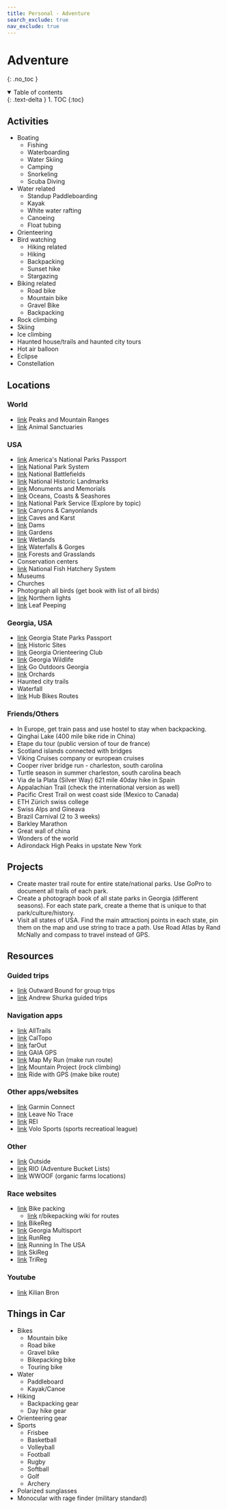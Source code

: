 ```yaml
---
title: Personal - Adventure
search_exclude: true
nav_exclude: true
---
```


<!-- prettier-ignore-start -->
# Adventure
{: .no_toc }

<details open markdown="block">
  <summary>
    Table of contents
  </summary>
  {: .text-delta }
1. TOC
{:toc}
</details>

<!-- prettier-ignore-end -->

## Activities

-   Boating
    -   Fishing
    -   Waterboarding
    -   Water Skiing
    -   Camping
    -   Snorkeling
    -   Scuba Diving
-   Water related
    -   Standup Paddleboarding
    -   Kayak
    -   White water rafting
    -   Canoeing
    -   Float tubing
-   Orienteering
-   Bird watching
    -   Hiking related
    -   Hiking
    -   Backpacking
    -   Sunset hike
    -   Stargazing
-   Biking related
    -   Road bike
    -   Mountain bike
    -   Gravel Bike
    -   Backpacking
-   Rock climbing
-   Skiing
-   Ice climbing
-   Haunted house/trails and haunted city tours
-   Hot air balloon
-   Eclipse
-   Constellation

## Locations

### World

-   [link](https://www.worlddata.info/highest-mountains.php) Peaks and Mountain Ranges
-   [link](https://sanctuaryfederation.org/find-a-sanctuary/) Animal Sanctuaries

### USA

-   [link](https://americasnationalparks.org/passport-to-your-national-parks/) America's National Parks Passport
-   [link](https://www.nps.gov/aboutus/national-park-system.htm) National Park System
-   [link](https://www.nps.gov/subjects/battlefields/visit.htm) National Battlefields
-   [link](https://www.nps.gov/subjects/nationalhistoriclandmarks/list-of-nhls-by-state.htm) National Historic Landmarks
-   [link](https://www.nps.gov/subjects/monuments/visit.htm) Monuments and Memorials
-   [link](https://www.nps.gov/subjects/oceans/index.htm) Oceans, Coasts & Seashores
-   [link](https://www.nps.gov/index.htm) National Park Service (Explore by topic)
-   [link](https://www.nps.gov/subjects/canyons/visit.htm) Canyons & Canyonlands
-   [link](https://www.nps.gov/subjects/caves/index.htm) Caves and Karst
-   [link](https://www.nps.gov/subjects/dams/about.htm) Dams
-   [link](https://www.nps.gov/subjects/landscapearchitecture/gardens.htm) Gardens
-   [link](https://www.nps.gov/subjects/wetlands/index.htm) Wetlands
-   [link](https://www.nps.gov/subjects/waterfalls/waterfalls.htm) Waterfalls & Gorges
-   [link](https://www.fs.usda.gov/visit/forests-and-grasslands) Forests and Grasslands
-   Conservation centers
-   [link](https://www.fws.gov/program/national-fish-hatchery-system/about-us) National Fish Hatchery System
-   Museums
-   Churches
-   Photograph all birds (get book with list of all birds)
-   [link](https://www.outsideonline.com/adventure-travel/essays/northern-lights-canada-joe-buffalo-child/?utm_term=ool_member&utm_campaign=oplus_topfive&utm_medium=email&_hsmi=332351068&utm_source=newsletter) Northern lights
-   [link](https://www.nps.gov/subjects/forests/leaf-peeping.htm) Leaf Peeping

### Georgia, USA

-   [link](https://friendsofgastateparks.org/passport) Georgia State Parks Passport
-   [link](https://gastateparks.org/AllHistoricSites) Historic Sites
-   [link](https://www.gaorienteering.org/) Georgia Orienteering Club
-   [link](https://georgiawildlife.com/) Georgia Wildlife
-   [link](https://www.gooutdoorsgeorgia.com/) Go Outdoors Georgia
-   [link](https://www.orangepippin.com/orchards/united-states/georgia) Orchards
-   Haunted city trails
-   Waterfall
-   [link](https://www.hubbikes.com/hub-routes) Hub Bikes Routes

### Friends/Others

-   In Europe, get train pass and use hostel to stay when backpacking.
-   Qinghai Lake (400 mile bike ride in China)
-   Etape du tour (public version of tour de france)
-   Scotland islands connected with bridges
-   Viking Cruises company or european cruises
-   Cooper river bridge run - charleston, south carolina
-   Turtle season in summer charleston, south carolina beach
-   Via de la Plata (Silver Way) 621 mile 40day hike in Spain
-   Appalachian Trail (check the international version as well)
-   Pacific Crest Trail on west coast side (Mexico to Canada)
-   ETH Zürich swiss college
-   Swiss Alps and Gineava
-   Brazil Carnival (2 to 3 weeks)
-   Barkley Marathon
-   Great wall of china
-   Wonders of the world
-   Adirondack High Peaks in upstate New York

## Projects

-   Create master trail route for entire state/national parks. Use GoPro to document all trails of each park.
-   Create a photograph book of all state parks in Georgia (different seasons). For each state park, create a theme that is unique to that park/culture/history.
-   Visit all states of USA. Find the main attractionj points in each state, pin them on the map and use string to trace a path. Use Road Atlas by Rand McNally and compass to travel instead of GPS.

## Resources

### Guided trips

-   [link](https://www.outwardbound.org/) Outward Bound for group trips
-   [link](https://andrewskurka.com/guided-trips/) Andrew Shurka guided trips

### Navigation apps

-   [link](https://www.alltrails.com/) AllTrails
-   [link](https://caltopo.com/) CalTopo
-   [link](https://faroutguides.com/) farOut
-   [link](https://www.gaiagps.com/) GAIA GPS
-   [link](https://www.mapmyrun.com/routes/search) Map My Run (make run route)
-   [link](https://www.mountainproject.com/) Mountain Project (rock climbing)
-   [link](https://ridewithgps.com/route_planner) Ride with GPS (make bike route)

### Other apps/websites

-   [link](https://connect.garmin.com/) Garmin Connect
-   [link](https://lnt.org/) Leave No Trace
-   [link](https://www.rei.com/) REI
-   [link](https://www.volosports.com/) Volo Sports (sports recreatioal league)

### Other

-   [link](https://www.outsideonline.com/home) Outside
-   [link](https://reachinternationaloutfitters.com/) RIO (Adventure Bucket Lists)
-   [link](https://wwoof.net/) WWOOF (organic farms locations)

### Race websites

-   [link](https://bikepacking.com/event/) Bike packing
    -   [link](https://www.reddit.com/r/bikepacking/wiki/index/) r/bikepacking wiki for routes
-   [link](https://www.bikereg.com/Events) BikeReg
-   [link](https://www.gamultisports.com/) Georgia Multisport
-   [link](https://www.runreg.com/events) RunReg
-   [link](https://runningintheusa.com/race/list/) Running In The USA
-   [link](https://www.skireg.com/Events) SkiReg
-   [link](https://www.trireg.com/Events) TriReg

### Youtube

-   [link](https://www.youtube.com/@KilianBron) Kilian Bron

## Things in Car

-   Bikes
    -   Mountain bike
    -   Road bike
    -   Gravel bike
    -   Bikepacking bike
    -   Touring bike
-   Water
    -   Paddleboard
    -   Kayak/Canoe
-   Hiking
    -   Backpacking gear
    -   Day hike gear
-   Orienteering gear
-   Sports
    -   Frisbee
    -   Basketball
    -   Volleyball
    -   Football
    -   Rugby
    -   Softball
    -   Golf
    -   Archery
-   Polarized sunglasses
-   Monocular with rage finder (military standard)
